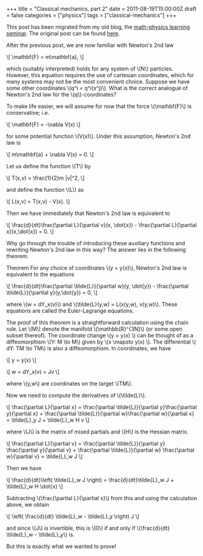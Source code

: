 +++
title = "Classical mechanics, part 2"
date = 2011-08-19T15:00:00Z
draft = false
categories = ["physics"]
tags = ["classical-mechanics"]
+++

This post has been migrated from my old blog, the [math-physics learning seminar](https://mathphysseminar.blogspot.com/). The original post can be found [here](https://mathphysseminar.blogspot.com/2011/08/classical-mechanics-2-euler-lagrange.html).


After the previous post, we are now familiar with Newton's 2nd law

\\[ \mathbf{F} = m\mathbf{a}, \\]

which (suitably interpreted) holds for any system of \\(N\\) particles. However, this equation requires the use of cartesian coordinates, which for many systems may not be the most convenient choice. Suppose we have some other coordinates \\(q^i = q^i(x^j)\\). What is the correct analogue of Newton's 2nd law for the \\(q\\)-coordinates?


To make life easier, we will assume for now that the force \\(\mathbf{F}\\) is conservative; i.e.

\\[ \mathbf{F} = -\nabla V(x) \\]

for some potential function \\(V(x)\\). Under this assumption, Newton's 2nd law is

\\[ m\mathbf{a} + \nabla V(x) = 0. \\]

Let us define the function \\(T\\) by

\\[ T(x,v) = \frac{1}{2}m |v|^2, \\]

and define the function \\(L\\) as

\\[ L(x,v) = T(x,v) - V(x). \\]

Then we have immediately that Newton's 2nd law is equivalent to

\\[ \frac{d}{dt}\frac{\partial L}{\partial v}(x, \dot{x}) - \frac{\partial L}{\partial x}(x,\dot{x})  = 0. \\]

Why go through the trouble of introducing these auxiliary functions and rewriting Newton's 2nd law in this way? The answer lies in the following theorem.


Theorem For any choice of coordinates \\(y = y(x)\\), Newton's 2nd law is equivalent to the equations

\\[ \frac{d}{dt}\frac{\partial \tilde{L}}{\partial w}(y, \dot{y}) - \frac{\partial \tilde{L}}{\partial y}(y,\dot{y})  = 0, \\]

where \\(w = dY_x(v)\\) and \\(\tilde{L}(y,w) = L(x(y,w), v(y,w)\\). These equations are called the Euler-Lagrange equations.


The proof of this theorem is a straightforward calculation using the chain rule. Let \\(M\\) denote the manifold \\(\mathbb{R}^{3N}\\) (or some open subset thereof). The coordinate change \\(y = y(x) \\) can be thought of as a diffeomorphism \\(Y: M \to M\\) given by \\(x \mapsto y(x) \\). The differential \\( dY: TM \to TM\\) is also a diffeomorphism. In coordinates, we have

\\[ y = y(x) \\]

\\[ w = dY_x(v)  = Jv \\]

where \\(y,w\\) are coordinates on the target \\(TM\\).


Now we need to compute the derivatives of \\(\tilde{L}\\).


\\[ \frac{\partial L}{\partial x} = \frac{\partial \tilde{L}}{\partial y}\frac{\partial y}{\partial x} + \frac{\partial \tilde{L}}{\partial w}\frac{\partial w}{\partial x} = \tilde{L}_y J + \tilde{L}_w H v \\]

where \\(J\\) is the matrix of mixed partials and \\(H\\) is the Hessian matrix.


\\[ \frac{\partial L}{\partial v} = \frac{\partial \tilde{L}}{\partial y} \frac{\partial y}{\partial v} + \frac{\partial \tilde{L}}{\partial w} \frac{\partial w}{\partial v} = \tilde{L}_w J \\]


Then we have

\\[ \frac{d}{dt}\left( \tilde{L}_w J \right) = \frac{d}{dt}\tilde{L}_w J + \tilde{L}_w H \dot{x}  \\]

Subtracting \\(\frac{\partial L}{\partial x}\\) from this and using the calculation above, we obtain

\\[ \left( \frac{d}{dt} \tilde{L}_w - \tilde{L}_y \right) J \\]

and since \\(J\\) is invertible, this is \\(0\\) if and only if \\(\frac{d}{dt} \tilde{L}_w - \tilde{L}_y\\) is.

But this is exactly what we wanted to prove!
